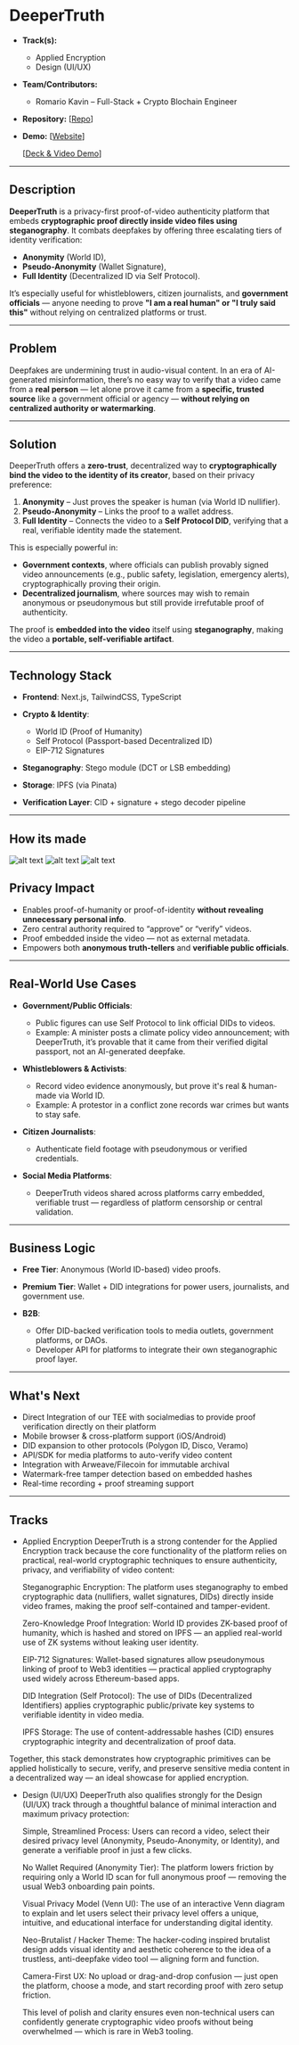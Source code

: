 # **DeeperTruth**

* **Track(s):**

  * Applied Encryption
  * Design (UI/UX)

* **Team/Contributors:**

  * Romario Kavin – Full-Stack + Crypto Blochain Engineer

* **Repository:**
  [[Repo](https://github.com/RomarioKavin1/deepTruth-W3PN)]

* **Demo:**
  [[Website](https://deep-truth-w3-pn.vercel.app)]

  [[Deck & Video Demo](https://www.canva.com/design/DAGqaNquHa0/rcnmvGQxN_UTG4ji34u7uQ/view?utm_content=DAGqaNquHa0&utm_campaign=designshare&utm_medium=link2&utm_source=uniquelinks&utlId=habf4140f72)]
  

---

##  Description

**DeeperTruth** is a privacy-first proof-of-video authenticity platform that embeds **cryptographic proof directly inside video files using steganography**. It combats deepfakes by offering three escalating tiers of identity verification:

* **Anonymity** (World ID),
* **Pseudo-Anonymity** (Wallet Signature),
* **Full Identity** (Decentralized ID via Self Protocol).

It’s especially useful for whistleblowers, citizen journalists, and **government officials** — anyone needing to prove **"I am a real human" or "I truly said this"** without relying on centralized platforms or trust.

---

## Problem

Deepfakes are undermining trust in audio-visual content. In an era of AI-generated misinformation, there’s no easy way to verify that a video came from a **real person** — let alone prove it came from a **specific, trusted source** like a government official or agency — **without relying on centralized authority or watermarking**.

---

## Solution

DeeperTruth offers a **zero-trust**, decentralized way to **cryptographically bind the video to the identity of its creator**, based on their privacy preference:

1. **Anonymity** – Just proves the speaker is human (via World ID nullifier).
2. **Pseudo-Anonymity** – Links the proof to a wallet address.
3. **Full Identity** – Connects the video to a **Self Protocol DID**, verifying that a real, verifiable identity made the statement.

This is especially powerful in:

* **Government contexts**, where officials can publish provably signed video announcements (e.g., public safety, legislation, emergency alerts), cryptographically proving their origin.
* **Decentralized journalism**, where sources may wish to remain anonymous or pseudonymous but still provide irrefutable proof of authenticity.

The proof is **embedded into the video** itself using **steganography**, making the video a **portable, self-verifiable artifact**.

---

##  Technology Stack

* **Frontend**: Next.js, TailwindCSS, TypeScript
* **Crypto & Identity**:

  * World ID (Proof of Humanity)
  * Self Protocol (Passport-based Decentralized ID)
  * EIP-712 Signatures
* **Steganography**: Stego module (DCT or LSB embedding)
* **Storage**: IPFS (via Pinata)
* **Verification Layer**: CID + signature + stego decoder pipeline

---

## How its made

![alt text](https://github.com/RomarioKavin1/deepTruth-W3PN/blob/main/slides/6.png "How Its Made")
![alt text](https://github.com/RomarioKavin1/deepTruth-W3PN/blob/main/slides/5.png "How Its Made")
![alt text](https://github.com/RomarioKavin1/deepTruth-W3PN/blob/main/slides/7.png "How Its Made")


## Privacy Impact

* Enables proof-of-humanity or proof-of-identity **without revealing unnecessary personal info**.
* Zero central authority required to “approve” or “verify” videos.
* Proof embedded inside the video — not as external metadata.
* Empowers both **anonymous truth-tellers** and **verifiable public officials**.

---

## Real-World Use Cases

* **Government/Public Officials**:

  * Public figures can use Self Protocol to link official DIDs to videos.
  * Example: A minister posts a climate policy video announcement; with DeeperTruth, it’s provable that it came from their verified digital passport, not an AI-generated deepfake.

* **Whistleblowers & Activists**:

  * Record video evidence anonymously, but prove it's real & human-made via World ID.
  * Example: A protestor in a conflict zone records war crimes but wants to stay safe.

* **Citizen Journalists**:

  * Authenticate field footage with pseudonymous or verified credentials.

* **Social Media Platforms**:

  * DeeperTruth videos shared across platforms carry embedded, verifiable trust — regardless of platform censorship or central validation.

---

## Business Logic

* **Free Tier**: Anonymous (World ID-based) video proofs.
* **Premium Tier**: Wallet + DID integrations for power users, journalists, and government use.
* **B2B**:

  * Offer DID-backed verification tools to media outlets, government platforms, or DAOs.
  * Developer API for platforms to integrate their own steganographic proof layer.

---

## What's Next

* Direct Integration of our TEE with socialmedias to provide proof verification directly on their platform
* Mobile browser & cross-platform support (iOS/Android)
* DID expansion to other protocols (Polygon ID, Disco, Veramo)
* API/SDK for media platforms to auto-verify video content
* Integration with Arweave/Filecoin for immutable archival
* Watermark-free tamper detection based on embedded hashes
* Real-time recording + proof streaming support

---
## Tracks

* Applied Encryption
     DeeperTruth is a strong contender for the Applied Encryption track because the core functionality of the platform relies on practical, real-world cryptographic techniques to ensure authenticity, privacy, and verifiability of video content:
     
     Steganographic Encryption: The platform uses steganography to embed cryptographic data (nullifiers, wallet signatures, DIDs) directly inside video frames, making the proof self-contained and tamper-evident.
     
     Zero-Knowledge Proof Integration: World ID provides ZK-based proof of humanity, which is hashed and stored on IPFS — an applied real-world use of ZK systems without leaking user identity.
     
     EIP-712 Signatures: Wallet-based signatures allow pseudonymous linking of proof to Web3 identities — practical applied cryptography used widely across Ethereum-based apps.
     
     DID Integration (Self Protocol): The use of DIDs (Decentralized Identifiers) applies cryptographic public/private key systems to verifiable identity in video media.
     
     IPFS Storage: The use of content-addressable hashes (CID) ensures cryptographic integrity and decentralization of proof data.

Together, this stack demonstrates how cryptographic primitives can be applied holistically to secure, verify, and preserve sensitive media content in a decentralized way — an ideal showcase for applied encryption.

 * Design (UI/UX)
      DeeperTruth also qualifies strongly for the Design (UI/UX) track through a thoughtful balance of minimal interaction and maximum privacy protection:
      
      Simple, Streamlined Process: Users can record a video, select their desired privacy level (Anonymity, Pseudo-Anonymity, or Identity), and generate a verifiable proof in just a few clicks.
      
      No Wallet Required (Anonymity Tier): The platform lowers friction by requiring only a World ID scan for full anonymous proof — removing the usual Web3 onboarding pain points.
      
      Visual Privacy Model (Venn UI): The use of an interactive Venn diagram to explain and let users select their privacy level offers a unique, intuitive, and educational interface for understanding digital identity.
      
      Neo-Brutalist / Hacker Theme: The hacker-coding inspired brutalist design adds visual identity and aesthetic coherence to the idea of a trustless, anti-deepfake video tool — aligning form and function.
      
      Camera-First UX: No upload or drag-and-drop confusion — just open the platform, choose a mode, and start recording proof with zero setup friction.
      
      This level of polish and clarity ensures even non-technical users can confidently generate cryptographic video proofs without being overwhelmed — which is rare in Web3 tooling.
